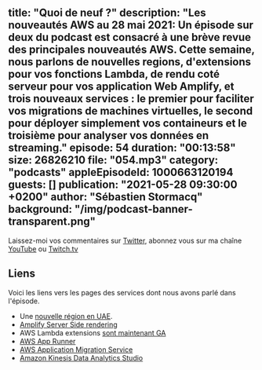 title: "Quoi de neuf ?"
description: "Les nouveautés AWS au 28 mai 2021: Un épisode sur deux du podcast est consacré à une brève revue des principales nouveautés AWS.  Cette semaine, nous parlons de nouvelles regions, d'extensions pour vos fonctions Lambda, de rendu coté serveur pour vos application Web Amplify, et trois nouveaux services : le premier pour faciliter vos migrations de machines virtuelles, le second pour déployer simplement vos containeurs et le troisième pour analyser vos données en streaming."
episode: 54
duration: "00:13:58"
size: 26826210
file: "054.mp3"
category: "podcasts"
appleEpisodeId: 1000663120194
guests: []
publication: "2021-05-28 09:30:00 +0200"
author: "Sébastien Stormacq"
background: "/img/podcast-banner-transparent.png"
---

Laissez-moi vos commentaires sur [Twitter](https://twitter.com/sebsto), abonnez vous sur ma chaîne [YouTube](https://www.youtube.com/sebsto) ou [Twitch.tv](https://www.twitch.tv/sebAWS)

## Liens

Voici les liens vers les pages des services dont nous avons parlé dans l'épisode.

- Une [nouvelle région en UAE](https://aws.amazon.com/blogs/aws/in-the-works-aws-region-in-the-united-arab-emirates-uae/).
- [Amplify Server Side rendering](https://aws.amazon.com/blogs/mobile/host-a-next-js-ssr-app-with-real-time-data-on-aws-amplify/)
- AWS Lambda extensions [sont maintenant GA](https://aws.amazon.com/blogs/aws/getting-started-with-using-your-favorite-operational-tools-on-aws-lambda-extensions-are-now-generally-available/)
- [AWS App Runner](https://aws.amazon.com/blogs/aws/app-runner-from-code-to-scalable-secure-web-apps/)
- [AWS Application Migration Service](https://aws.amazon.com/blogs/aws/how-to-use-the-new-aws-application-migration-service-for-lift-and-shift-migrations/)
- [Amazon Kinesis Data Analytics Studio](https://aws.amazon.com/blogs/aws/introducing-amazon-kinesis-data-analytics-studio-quickly-interact-with-streaming-data-using-sql-python-or-scala/)